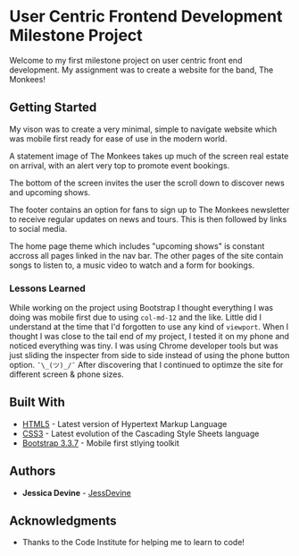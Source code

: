 # User Centric Frontend Development Milestone Project  

Welcome to my first milestone project on user centric front end development. My assignment was to
create a website for the band, The Monkees! 

## Getting Started

My vison was to create a very minimal, simple to navigate website which was mobile first 
ready for ease of use in the modern world. 

A statement image of The Monkees takes up much of the screen real estate on arrival,
with an alert very top to promote event bookings. 

The bottom of the screen invites the user the scroll
down to discover news and upcoming shows. 

The footer contains an option for fans to sign up to The Monkees newsletter 
to receive regular updates on news and tours. This is then followed by links to 
social media. 

The home page theme which includes "upcoming shows" is constant accross all pages 
linked in the nav bar. The other pages of the site contain songs to listen to,
a music video to watch and a form for bookings.

### Lessons Learned

While working on the project using Bootstrap I thought everything I was doing was 
mobile first due to using `col-md-12` and the like. Little did I understand at the time 
that I'd forgotten to use any kind of `viewport`. When I thought I was close to the tail
end of my project,
I tested it on my phone and noticed everything was tiny. I was using Chrome developer tools
but was just sliding the inspecter from side to side instead of using the phone button option. 
`¯\_(ツ)_/¯` After discovering that I continued to optimze the site for different screen & phone sizes.


## Built With

* [HTML5](https://en.wikipedia.org/wiki/HTML5) - Latest version of Hypertext Markup Language
* [CSS3](https://en.wikipedia.org/wiki/Cascading_Style_Sheets) - Latest evolution of the Cascading Style Sheets language
* [Bootstrap 3.3.7](https://getbootstrap.com/) - Mobile first stlying toolkit

## Authors

* **Jessica Devine** - [JessDevine](https://github.com/jessdevine)


## Acknowledgments

* Thanks to the Code Institute for helping me to learn to code!
